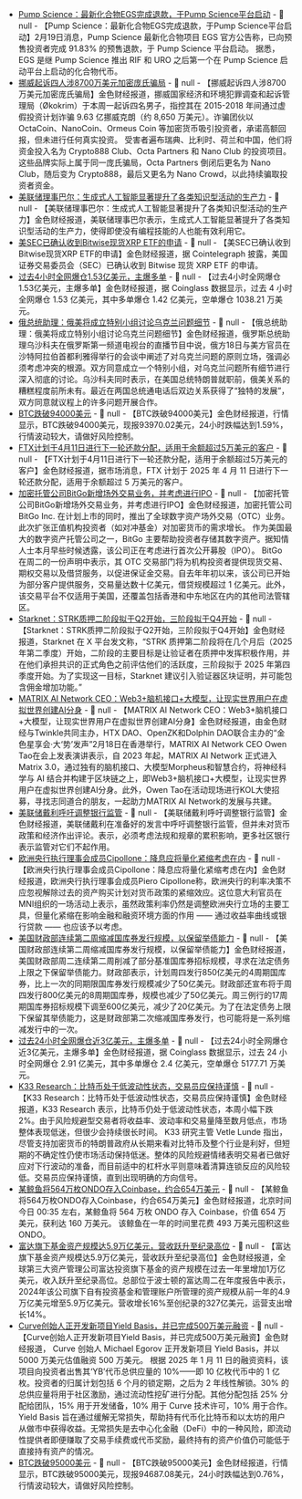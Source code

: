 - [Pump Science：最新化合物EGS完成退款，于Pump Science平台启动]() - 📰 null - 【Pump Science：最新化合物EGS完成退款，于Pump Science平台启动】2月19日消息，Pump Science 最新化合物项目 EGS 官方公告称，已向预售投资者完成 91.83% 的预售退款，于 Pump Science 平台启动。 
据悉，EGS 是继 Pump Science 推出 RIF 和 URO 之后第一个在 Pump Science 启动平台上启动的化合物代币。
- [挪威起诉四人涉8700万美元加密庞氏骗局]() - 📰 null - 【挪威起诉四人涉8700万美元加密庞氏骗局】金色财经报道，挪威国家经济和环境犯罪调查和起诉管理局（Økokrim）于本周一起诉四名男子，指控其在 2015-2018 年间通过虚假投资计划诈骗 9.63 亿挪威克朗（约 8,650 万美元）。诈骗团伙以 OctaCoin、NanoCoin、Ormeus Coin 等加密货币吸引投资者，承诺高额回报，但未进行任何真实投资。 
受害者遍布瑞典、比利时、荷兰和中国，他们将资金投入名为 Crypto888 Club、Octa Partners 和 Nano Club 的投资项目。这些品牌实际上属于同一庞氏骗局，Octa Partners 倒闭后更名为 Nano Club，随后变为 Crypto888，最后又更名为 Nano Crowd，以此持续骗取投资者资金。
- [美联储理事巴尔：生成式人工智能显著提升了各类知识型活动的生产力](https://www.cls.cn/detail/1946844) - 📰 null - 【美联储理事巴尔：生成式人工智能显著提升了各类知识型活动的生产力】金色财经报道，美联储理事巴尔表示，生成式人工智能显著提升了各类知识型活动的生产力，使得即使没有编程技能的人也能有效利用它。
- [美SEC已确认收到Bitwise现货XRP ETF的申请]() - 📰 null - 【美SEC已确认收到Bitwise现货XRP ETF的申请】金色财经报道，据 Cointelegraph 披露，美国证券交易委员会（SEC）已确认收到 Bitwise 现货 XRP ETF 的申请。
- [过去4小时全网爆仓1.53亿美元，主爆多单]() - 📰 null - 【过去4小时全网爆仓1.53亿美元，主爆多单】金色财经报道，据 Coinglass 数据显示，过去 4 小时全网爆仓 1.53 亿美元，其中多单爆仓 1.42 亿美元，空单爆仓 1038.21 万美元。
- [俄总统助理：俄美将成立特别小组讨论乌克兰问题细节]() - 📰 null - 【俄总统助理：俄美将成立特别小组讨论乌克兰问题细节】金色财经报道，俄罗斯总统助理乌沙科夫在俄罗斯第一频道电视台的直播节目中说，俄方18日与美方官员在沙特阿拉伯首都利雅得举行的会谈中阐述了对乌克兰问题的原则立场，强调必须考虑冲突的根源。双方同意成立一个特别小组，对乌克兰问题所有细节进行深入彻底的讨论。乌沙科夫同时表示，在美国总统特朗普就职前，俄美关系的糟糕程度前所未有。最近在两国总统通电话后双边关系获得了“独特的发展”，双方同意就议程上的许多问题开展合作。
- [BTC跌破94000美元]() - 📰 null - 【BTC跌破94000美元】金色财经报道，行情显示，BTC跌破94000美元，现报93970.02美元，24小时跌幅达到1.59%，行情波动较大，请做好风险控制。
- [FTX计划于4月11日进行下一轮还款分配，适用于余额超过5万美元的客户]() - 📰 null - 【FTX计划于4月11日进行下一轮还款分配，适用于余额超过5万美元的客户】金色财经报道，据市场消息，FTX 计划于 2025 年 4 月 11 日进行下一轮还款分配，适用于余额超过 5 万美元的客户。
- [加密托管公司BitGo新增场外交易业务，并考虑进行IPO](https://www.bloomberg.com/news/articles/2025-02-18/crypto-custody-firm-bitgo-adds-otc-trading-as-it-mulls-ipo) - 📰 null - 【加密托管公司BitGo新增场外交易业务，并考虑进行IPO】金色财经报道，加密托管公司 BitGo Inc. 在计划上市的同时，推出了全球数字资产场外交易（OTC）业务。此次扩张正值机构投资者（如对冲基金）对加密货币的需求增长。 
作为美国最大的数字资产托管公司之一，BitGo 主要帮助投资者存储其数字资产。据知情人士本月早些时候透露，该公司正在考虑进行首次公开募股（IPO）。 
BitGo 在周二的一份声明中表示，其 OTC 交易部门将为机构投资者提供现货交易、期权交易以及借贷服务，以促进保证金交易。自去年年初以来，该公司已开始为部分客户提供服务，交易量达数十亿美元，借贷规模超过 1 亿美元。此外，该交易平台不仅适用于美国，还覆盖包括香港和中东地区在内的其他司法管辖区。
- [Starknet：STRK质押二阶段拟于Q2开始，三阶段拟于Q4开始](https://x.com/Starknet/status/1891873017254543667) - 📰 null - 【Starknet：STRK质押二阶段拟于Q2开始，三阶段拟于Q4开始】金色财经报道，Starknet 在 X 平台发文称，“STRK 质押第二阶段将在几个月后（2025 年第二季度）开始，二阶段的主要目标是让验证者在质押中发挥积极作用，并在他们承担共识的正式角色之前评估他们的活跃度，三阶段拟于 2025 年第四季度开始。为了实现这一目标，Starknet 建议引入验证器区块证明，并可能包含佣金增加功能。”
- [MATRIX AI Network CEO：Web3+脑机接口+大模型，让现实世界用户在虚拟世界创建AI分身]() - 📰 null - 【MATRIX AI Network CEO：Web3+脑机接口+大模型，让现实世界用户在虚拟世界创建AI分身】金色财经报道，由金色财经与Twinkle共同主办，HTX DAO、OpenZK和Dolphin DAO联合主办的“金色星享会·大‘势’发声”2月18日在香港举行，MATRIX AI Network CEO Owen Tao在会上发表演讲表示，自 2023 年起，MATRIX AI Network 正式进入 Matrix 3.0，通过独有的脑机接口、大模型Morpheus和智慧合约，将神经科学与 AI 结合并构建于区块链之上，即Web3+脑机接口+大模型，让现实世界用户在虚拟世界创建AI分身。此外，Owen Tao在活动现场进行KOL大使招募，寻找志同道合的朋友，一起助力MATRIX AI Network的发展与共建。
- [美联储戴利呼吁调整银行监管](https://www.cls.cn/detail/1946799) - 📰 null - 【美联储戴利呼吁调整银行监管】金色财经报道，美联储戴利在准备好的发言中呼吁调整银行监管，但并未对货币政策和经济作出评论。表示，必须考虑法规和规章的累积影响，更多社区银行表示监管对它们不起作用。
- [欧洲央行执行理事会成员Cipollone：降息应将量化紧缩考虑在内](https://www.cls.cn/detail/1946820) - 📰 null - 【欧洲央行执行理事会成员Cipollone：降息应将量化紧缩考虑在内】金色财经报道，欧洲央行执行理事会成员Piero Cipollone称，欧洲央行的利率决策不应忽视解除过去的资产购买计划对货币政策的紧缩效应。这位意大利官员在MNI组织的一场活动上表示，虽然政策利率仍然是调整欧洲央行立场的主要工具，但量化紧缩在影响金融和融资环境方面的作用 —— 通过收益率曲线或银行贷款 —— 也应该予以考虑。
- [美国财政部连续第二周缩减国库券发行规模，以保留举债能力](https://www.cls.cn/detail/1946828) - 📰 null - 【美国财政部连续第二周缩减国库券发行规模，以保留举债能力】金色财经报道，美国财政部周二连续第二周削减了部分基准国库券招标规模，寻求在法定债务上限之下保留举债能力。财政部表示，计划周四发行850亿美元的4周期国库券，比上一次的同期限国库券发行规模减少了50亿美元。财政部还宣布将于周四发行800亿美元的8周期国库券，规模也减少了50亿美元。周三例行的17周期国库券招标规模下调至600亿美元，减少了20亿美元。为了在法定债务上限下保留其举债能力，这是财政部第二次缩减国库券发行，也可能将是一系列缩减发行中的一次。
- [过去24小时全网爆仓近3亿美元，主爆多单](https://www.coinglass.com/zh/LiquidationData) - 📰 null - 【过去24小时全网爆仓近3亿美元，主爆多单】金色财经报道，据 Coinglass 数据显示，过去 24 小时全网爆仓 2.91 亿美元，其中多单爆仓 2.4 亿美元，空单爆仓 5177.71 万美元。
- [K33 Research：比特币处于低波动性状态，交易员应保持谨慎](https://www.theblock.co/post/341453/bitcoin-market-in-lethargic-condition-not-seen-since-before-us-election-says-k33?utm_source=twitter&utm_medium=social) - 📰 null - 【K33 Research：比特币处于低波动性状态，交易员应保持谨慎】金色财经报道，K33 Research 表示，比特币仍处于低波动性状态，本周小幅下跌 2%。由于风险规避型交易者将收益率、波动率和交易量降至数月低点，市场整体表现低迷，但很少会持续很长时间。 
K33 研究主管 Vetle Lunde 指出，尽管支持加密货币的特朗普政府从长期来看对比特币及整个行业是利好，但短期的不确定性仍使市场活动保持低迷。整体的风险规避情绪表明交易者已做好应对下行波动的准备，而目前适中的杠杆水平则意味着清算连锁反应的风险较低。交易员应保持谨慎，直到出现明确的方向信号。
- [某鲸鱼将564万枚ONDO存入Coinbase，约合654万美元](https://x.com/OnchainLens/status/1891889483232182568) - 📰 null - 【某鲸鱼将564万枚ONDO存入Coinbase，约合654万美元】金色财经报道，北京时间今日 00:35 左右，某鲸鱼将 564 万枚 ONDO 存入 Coinbase，价值 654 万美元，获利达 160 万美元。 
该鲸鱼在一年的时间里花费 493 万美元囤积这些 ONDO。
- [富达旗下基金资产规模达5.9万亿美元，营收跃升至纪录高位](https://www.cls.cn/detail/1946822) - 📰 null - 【富达旗下基金资产规模达5.9万亿美元，营收跃升至纪录高位】金色财经报道，全球第三大资产管理公司富达投资旗下基金的资产规模在过去一年里增加1万亿美元，收入跃升至纪录高位。总部位于波士顿的富达周二在年度报告中表示，2024年该公司旗下自有投资基金和管理账户所管理的资产规模从前一年的4.9万亿美元增至5.9万亿美元。营收增长16%至创纪录的327亿美元，运营支出增长14%。
- [Curve创始人正开发新项目Yield Basis，并已完成500万美元融资](https://www.theblock.co/post/341554/curve-finance-founder-yield-basis-funding-token-valuation-source) - 📰 null - 【Curve创始人正开发新项目Yield Basis，并已完成500万美元融资】金色财经报道， Curve 创始人 Michael Egorov 正开发新项目 Yield Basis，并以 5000 万美元估值融资 500 万美元。 
根据 2025 年 1 月 11 日的融资资料，该项目向投资者出售其‘YB’代币总供应量的 10%——即 10 亿枚代币中的 1 亿枚。投资者的归属计划包括 6 个月的锁定期，之后为 2 年线性解锁。30% 的总供应量将用于社区激励，通过流动性挖矿进行分配。其他分配包括 25% 分配给团队，15% 用于开发储备，10% 用于 Curve 技术许可，10% 用于合作。 
Yield Basis 旨在通过缓解无常损失，帮助持有代币化比特币和以太坊的用户从做市中获得收益。无常损失是去中心化金融（DeFi）中的一种风险，即流动性提供者即便赚取了交易手续费或代币奖励，最终持有的资产价值仍可能低于直接持有资产的情况。
- [BTC跌破95000美元]() - 📰 null - 【BTC跌破95000美元】金色财经报道，行情显示，BTC跌破95000美元，现报94687.08美元，24小时跌幅达到0.76%，行情波动较大，请做好风险控制。
